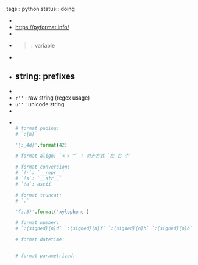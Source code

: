 tags:: python
status:: doing

-
- https://pyformat.info/
-
- > `:` variable
-
- ## string: prefixes
-
- `r''` : raw string (regex usage)
- `u''` : unicode string
-
- ```python

  # format pading:
  # `:{n}`

  '{:_4d}'.format(42)
  
  # format align: `< > ^` : 对齐方式 `左 右 中`
  
  # format conversion: 
  # `!r`: `__repr__`
  # `!s`: `__str__`
  # `!a`: ascii
  
  # format truncat:
  # `.`
  
  '{:.5}'.format('xylophone')
  
  # format number:
  # `:{signed}{n}d` `:{signed}{n}f` `:{signed}{n}h` `:{signed}{n}b`

  # format datetime:


  # format parametrized: 
  
  ```
